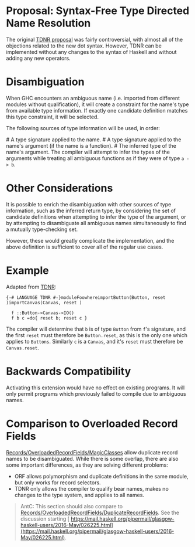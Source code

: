 # Proposal: Syntax-Free Type Directed Name Resolution


The original [ TDNR proposal](http://hackage.haskell.org/trac/haskell-prime/wiki/TypeDirectedNameResolution) was fairly controversial, with almost all of the objections related to the new dot syntax. However, TDNR can be implemented without any changes to the syntax of Haskell and without adding any new operators.

# Disambiguation


When GHC encounters an ambiguous name (i.e. imported from different modules without qualification), it will create a constraint for the name's type from available type information. If exactly one candidate definition matches this type constraint, it will be selected.


The following sources of type information will be used, in order:


\# A type signature applied to the name.
\# A type signature applied to the name's argument (if the name is a function).
\# The inferred type of the name's argument. The compiler will attempt to infer the types of the arguments while treating all ambiguous functions as if they were of type `a -> b`.

# Other Considerations


It is possible to enrich the disambiguation with other sources of type information, such as the inferred return type, by considering the set of candidate definitions when attempting to infer the type of the argument, or by attempting to disambiguate all ambiguous names simultaneously to find a mutually type-checking set.


However, these would greatly complicate the implementation, and the above definition is sufficient to cover all of the regular use cases.

# Example


Adapted from [ TDNR](http://hackage.haskell.org/trac/haskell-prime/wiki/TypeDirectedNameResolution):

```
{-# LANGUAGE TDNR #-}moduleFoowhereimportButton(Button, reset )importCanvas(Canvas, reset )

  f ::Button->Canvas->IO()
  f b c =do{ reset b; reset c }
```


The compiler will determine that `b` is of type `Button` from `f`'s signature, and the first `reset` must therefore be `Button.reset`, as this is the only one which applies to `Buttons`. Similarly `c` is a `Canvas`, and it's `reset` must therefore be `Canvas.reset`.

# Backwards Compatibility


Activating this extension would have no effect on existing programs. It will only permit programs which previously failed to compile due to ambiguous names.

# Comparison to Overloaded Record Fields

[Records/OverloadedRecordFields/MagicClasses](records/overloaded-record-fields/magic-classes) allow duplicate record names to be disambiguated. While there is some overlap, there are also some important differences, as they are solving different problems:

- ORF allows polymorphism and duplicate definitions in the same module, but only works for record selectors.
- TDNR only allows the compiler to qualify bear names, makes no changes to the type system, and applies to all names.

>
> AntC: This section should also compare to [ Records/OverloadedRecordFields/DuplicateRecordFields](Records/OverloadedRecordFields/DuplicateRecordFields).
> See the discussion starting [ https://mail.haskell.org/pipermail/glasgow-haskell-users/2016-May/026225.html](https://mail.haskell.org/pipermail/glasgow-haskell-users/2016-May/026225.html).
